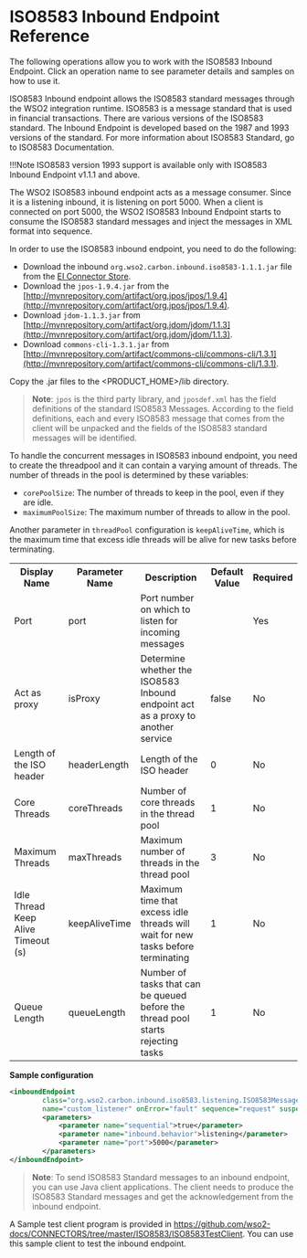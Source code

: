 # ISO8583 Inbound Endpoint Reference

The following operations allow you to work with the ISO8583 Inbound Endpoint. Click an operation name to see parameter details and samples on how to use it.

ISO8583 Inbound endpoint allows the ISO8583 standard messages through the WSO2 integration runtime. ISO8583 is a message standard that is used in financial transactions. There are various versions of the ISO8583 standard. The Inbound Endpoint is developed based on the 1987 and 1993 versions of the standard. For more information about ISO8583 Standard, go to ISO8583 Documentation.

!!!Note
    ISO8583 version 1993 support is available only with ISO8583 Inbound Endpoint v1.1.1 and above.

The WSO2 ISO8583 inbound endpoint acts as a message consumer. Since it is a listening inbound, it is listening on port 5000. When a client is connected on port 5000, the WSO2 ISO8583 Inbound Endpoint starts to consume the ISO8583 standard messages and inject the messages in XML format into sequence.

In order to use the ISO8583 inbound endpoint, you need to do the following: 

- Download the inbound `org.wso2.carbon.inbound.iso8583-1.1.1.jar` file from the [EI Connector Store](https://store.wso2.com/connector/esb-inbound-iso8583). 
- Download the `jpos-1.9.4.jar` from the [http://mvnrepository.com/artifact/org.jpos/jpos/1.9.4](http://mvnrepository.com/artifact/org.jpos/jpos/1.9.4). 
- Download `jdom-1.1.3.jar` from [http://mvnrepository.com/artifact/org.jdom/jdom/1.1.3](http://mvnrepository.com/artifact/org.jdom/jdom/1.1.3). 
- Download `commons-cli-1.3.1.jar` from [http://mvnrepository.com/artifact/commons-cli/commons-cli/1.3.1](http://mvnrepository.com/artifact/commons-cli/commons-cli/1.3.1). 

Copy the .jar files to the <PRODUCT_HOME>/lib directory.

> **Note**: `jpos` is the third party library, and `jposdef.xml` has the field definitions of the standard ISO8583 Messages. According to the field definitions, each and every ISO8583 message that  comes from the client will be unpacked and the fields of the ISO8583 standard messages will be identified.

To handle the concurrent messages in ISO8583 inbound endpoint, you need to create the threadpool and it can contain a varying amount of threads. The number of threads in the pool is determined by these variables:

- `corePoolSize`: The number of threads to keep in the pool, even if they are idle.
- `maximumPoolSize`: The maximum number of threads to allow in the pool.

Another parameter in `threadPool` configuration is `keepAliveTime`, which is the maximum time that excess idle threads will be alive for new tasks before terminating. 

<table>
    <tr>
        <th>Display Name</th>
        <th>Parameter Name</th>
        <th>Description</th>
        <th>Default Value</th>
        <th>Required</th>
    </tr>
    <tr>
        <td>Port</td>
        <td>port</td>
        <td>Port number on which to listen for incoming messages</td>
        <td></td>
        <td>Yes</td>
    </tr>
    <tr>
        <td>Act as proxy</td>
        <td>isProxy</td>
        <td>Determine whether the ISO8583 Inbound endpoint act as a proxy to another service</td>
        <td>false</td>
        <td>No</td>
    </tr>
    <tr>
        <td>Length of the ISO header</td>
        <td>headerLength</td>
        <td>Length of the ISO header</td>
        <td>0</td>
        <td>No</td>
    </tr>
    <tr>
        <td>Core Threads</td>
        <td>coreThreads</td>
        <td>Number of core threads in the thread pool</td>
        <td>1</td>
        <td>No</td>
    </tr>
    <tr>
        <td>Maximum Threads</td>
        <td>maxThreads</td>
        <td>Maximum number of threads in the thread pool</td>
        <td>3</td>
        <td>No</td>
    </tr>
    <tr>
        <td>Idle Thread Keep Alive Timeout (s)</td>
        <td>keepAliveTime</td>
        <td>Maximum time that excess idle threads will wait for new tasks before terminating</td>
        <td>1</td>
        <td>No</td>
    </tr>
    <tr>
        <td>Queue Length</td>
        <td>queueLength</td>
        <td>Number of tasks that can be queued before the thread pool starts rejecting tasks</td>
        <td>1</td>
        <td>No</td>
    </tr>
</table>

**Sample configuration**

```xml
<inboundEndpoint
        class="org.wso2.carbon.inbound.iso8583.listening.ISO8583MessageConsumer"
        name="custom_listener" onError="fault" sequence="request" suspend="false">
        <parameters>
            <parameter name="sequential">true</parameter>
            <parameter name="inbound.behavior">listening</parameter>
            <parameter name="port">5000</parameter>
        </parameters>
</inboundEndpoint>
```

> **Note**: To send ISO8583 Standard messages to an inbound endpoint, you can use Java client applications. The client needs to produce the ISO8583 Standard messages and get the acknowledgement from the inbound endpoint.

A Sample test client program is provided in https://github.com/wso2-docs/CONNECTORS/tree/master/ISO8583/ISO8583TestClient. You can use this sample client to test the inbound endpoint.
